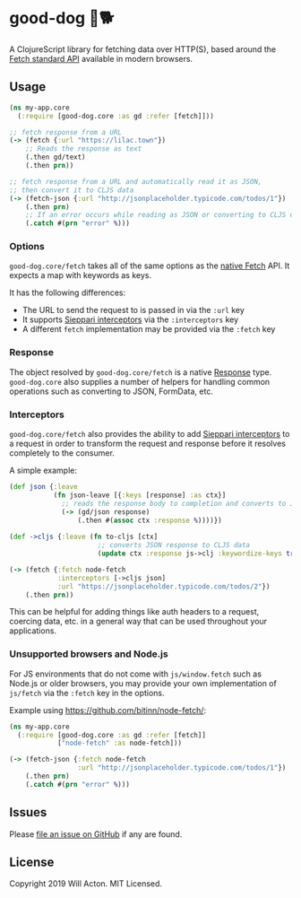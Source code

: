 # good-dog 🦴🐕

A ClojureScript library for fetching data over HTTP(S), based around the
[Fetch standard API](https://developer.mozilla.org/en-US/docs/Web/API/Fetch_API)
available in modern browsers.


## Usage

```clojure
(ns my-app.core
  (:require [good-dog.core :as gd :refer [fetch]]))

;; fetch response from a URL
(-> (fetch {:url "https://lilac.town"})
    ;; Reads the response as text
    (.then gd/text)
    (.then prn))

;; fetch response from a URL and automatically read it as JSON,
;; then convert it to CLJS data
(-> (fetch-json {:url "http://jsonplaceholder.typicode.com/todos/1"})
    (.then prn)
    ;; If an error occurs while reading as JSON or converting to CLJS data
    (.catch #(prn "error" %)))
```


### Options

`good-dog.core/fetch` takes all of the same options as the [native Fetch](https://developer.mozilla.org/en-US/docs/Web/API/Fetch_API/Using_Fetch#Supplying_request_options) API. It expects a map with keywords as keys.

It has the following differences:
- The URL to send the request to is passed in via the `:url` key
- It supports [Sieppari interceptors](https://github.com/metosin/sieppari) via the `:interceptors` key
- A different `fetch` implementation may be provided via the `:fetch` key


### Response

The object resolved by `good-dog.core/fetch` is a native [Response](https://developer.mozilla.org/en-US/docs/Web/API/Response) type.
`good-dog.core` also supplies a number of helpers for handling common operations
such as converting to JSON, FormData, etc.


### Interceptors

`good-dog.core/fetch` also provides the ability to add [Sieppari interceptors](https://github.com/metosin/sieppari)
to a request in order to transform the request and response before it resolves
completely to the consumer.

A simple example:

```clojure
(def json {:leave
           (fn json-leave [{:keys [response] :as ctx}]
             ;; reads the response body to completion and converts to JSON
             (-> (gd/json response)
                 (.then #(assoc ctx :response %))))})
                 
(def ->cljs {:leave (fn to-cljs [ctx]
                      ;; converts JSON response to CLJS data
                      (update ctx :response js->clj :keywordize-keys true))})

(-> (fetch {:fetch node-fetch
            :interceptors [->cljs json]
            :url "https://jsonplaceholder.typicode.com/todos/2"})
    (.then prn))
```

This can be helpful for adding things like auth headers to a request, coercing
data, etc. in a general way that can be used throughout your applications.


### Unsupported browsers and Node.js

For JS environments that do not come with `js/window.fetch` such as Node.js or
older browsers, you may provide your own implementation of `js/fetch` via the
`:fetch` key in the options.

Example using https://github.com/bitinn/node-fetch/:

```clojure
(ns my-app.core
  (:require [good-dog.core :as gd :refer [fetch]]
            ["node-fetch" :as node-fetch]))

(-> (fetch-json {:fetch node-fetch
                 :url "http://jsonplaceholder.typicode.com/todos/1"})
    (.then prn)
    (.catch #(prn "error" %)))
```

## Issues

Please [file an issue on GitHub](https://github.com/Lokeh/good-dog/issues) if any are found.


## License

Copyright 2019 Will Acton. MIT Licensed.
